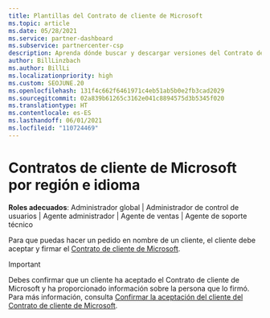 ```yaml
---
title: Plantillas del Contrato de cliente de Microsoft
ms.topic: article
ms.date: 05/28/2021
ms.service: partner-dashboard
ms.subservice: partnercenter-csp
description: Aprenda dónde buscar y descargar versiones del Contrato de cliente de Microsoft específicas de la región y el idioma para poder revisarlas con sus clientes.
author: BillLinzbach
ms.author: BillLi
ms.localizationpriority: high
ms.custom: SEOJUNE.20
ms.openlocfilehash: 131f4c662f6461971c4eb51ab5b0e2fb3cad2029
ms.sourcegitcommit: 02a839b61265c3162e041c8894575d3b5345f020
ms.translationtype: HT
ms.contentlocale: es-ES
ms.lasthandoff: 06/01/2021
ms.locfileid: "110724469"
---
```

# <a name="microsoft-customer-agreements-by-region-and-language"></a>Contratos de cliente de Microsoft por región e idioma

**Roles adecuados**: Administrador global | Administrador de control de usuarios | Agente administrador | Agente de ventas | Agente de soporte técnico

Para que puedas hacer un pedido en nombre de un cliente, el cliente debe aceptar y firmar el [Contrato de cliente de Microsoft](https://www.microsoft.com/licensing/docs/customeragreement).

>[!IMPORTANT]
> Debes confirmar que un cliente ha aceptado el Contrato de cliente de Microsoft y ha proporcionado información sobre la persona que lo firmó. Para más información, consulta [Confirmar la aceptación del cliente del Contrato de cliente de Microsoft](./confirm-customer-agreement.md).
